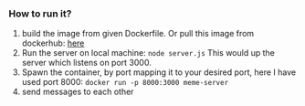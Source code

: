 ### How to run it?
1) build the image from given Dockerfile. Or pull this image from dockerhub: [here](https://hub.docker.com/layers/rohantotherescue/chat-room/v1.0/images/sha256-d6b8ecb1996f11219a8f63b056b447411de440fe94729bfbec0498ac0c36c7b7?context=repo)
2) Run the server on local machine: `node server.js`  This would up the server which listens on port 3000.
3) Spawn the container, by port mapping it to your desired port, here I have used port 8000: `docker run -p 8000:3000 meme-server`
4) send messages to each other
